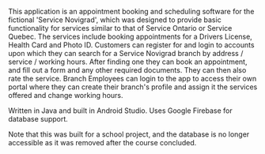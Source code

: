 This application is an appointment booking and scheduling software for the fictional 'Service Novigrad', which was designed to provide basic functionality for services similar to that of Service Ontario or Service Quebec. The services include booking appointments for a Drivers License, Health Card and Photo ID. Customers can register for and login to accounts upon which they can search for a Service Novigrad branch by address / service / working hours. After finding one they can book an appointment, and fill out a form and any other required documents. They can then also rate the service. Branch Employees can login to the app to access their own portal where they can create their branch's profile and assign it the services offered and change working hours.

Written in Java and built in Android Studio. Uses Google Firebase for database support.

Note that this was built for a school project, and the database is no longer accessible as it was removed after the course concluded.


